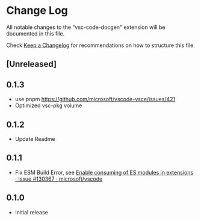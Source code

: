 # Change Log

All notable changes to the "vsc-code-docgen" extension will be documented in this file.

Check [Keep a Changelog](http://keepachangelog.com/) for recommendations on how to structure this file.

## [Unreleased]

## 0.1.3

- use pnpm https://github.com/microsoft/vscode-vsce/issues/421
- Optimized vsc-pkg volume

## 0.1.2

- Update Readme

## 0.1.1

- Fix ESM Build Error, see [Enable consuming of ES modules in extensions · Issue #130367 · microsoft/vscode](https://github.com/microsoft/vscode/issues/130367)

## 0.1.0

- Initial release
